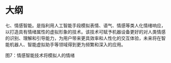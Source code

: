 
# 大纲


七、情感智能。是指利用人工智能手段模拟表情、语气、情感等类人化情绪响应，以打造具有情绪属性的虚拟形象的技术。该技术可赋予机器设备更好的对人类情感的识别、理解和引导能力，为用户带来更具效率和人性化的交互体验，未来将在智能机器人、智能虚拟助手等领域得到更为频繁和深入的应用。


图7：情感智能技术将模拟人的情绪
